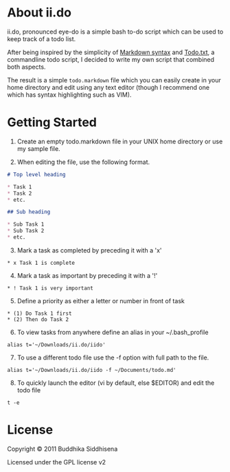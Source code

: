 # About ii.do

ii.do, pronounced eye-do is a simple bash to-do script which can be used to keep track of a todo list.

After being inspired by the simplicity of [Markdown syntax](http://daringfireball.net/projects/markdown/syntax) and [Todo.txt](http://todotxt.com/), a commandline todo script, I decided to write my own script that combined both aspects.

The result is a simple `todo.markdown` file which you can easily create in your home directory and edit using any text editor (though I recommend one which has syntax highlighting such as VIM).

# Getting Started

1. Create an empty todo.markdown file in your UNIX home directory or use my sample file.

2. When editing the file, use the following format.

```markdown
# Top level heading

* Task 1
* Task 2
* etc.

## Sub heading

* Sub Task 1
* Sub Task 2
* etc.

```

3. Mark a task as completed by preceding it with a 'x'

```
* x Task 1 is complete
```

4. Mark a task as important by preceding it with a '!'

```
* ! Task 1 is very important
```

5. Define a priority as either a letter or number in front of task

```
* (1) Do Task 1 first
* (2) Then do Task 2
```

6. To view tasks from anywhere define an alias in your ~/.bash_profile

```
alias t='~/Downloads/ii.do/iido'
```

7. To use a different todo file use the -f option with full path to the file.

```
alias t='~/Downloads/ii.do/iido -f ~/Documents/todo.md'
```

8. To quickly launch the editor (vi by default, else $EDITOR) and edit the todo file

```
t -e
```

# License

Copyright &copy; 2011 Buddhika Siddhisena

Licensed under the GPL license v2

